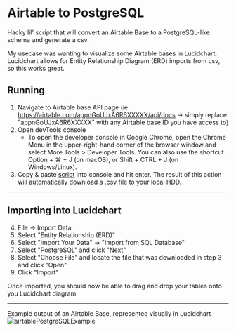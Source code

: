 # Airtable to PostgreSQL

Hacky lil' script that will convert an Airtable Base to a PostgreSQL-like schema and generate a csv. 

My usecase was wanting to visualize some Airtable bases in Lucidchart. Lucidchart allows for Entity Relationship Diagram (ERD) imports from csv, so this works great.


## Running

1. Navigate to Airtable base API page (ie: https://airtable.com/appnGoUJxA6R6XXXXX/api/docs -> simply replace "appnGoUJxA6R6XXXXX" with any Airtable base ID you have access to)
2. Open devTools console
    - To open the developer console in Google Chrome, open the Chrome Menu in the upper-right-hand corner of the browser window and select More Tools > Developer Tools. You can also use the shortcut Option + ⌘ + J (on macOS), or Shift + CTRL + J (on Windows/Linux).
3. Copy & paste [script](https://github.com/matrayu/airtableToPostgresql/blob/master/convertAirtableToPostgresqlSchema.js "script") into console and hit enter. The result of this action will automatically download a .csv file to your local HDD.
<hr>

## Importing into Lucidchart
4. File -> Import Data
5. Select "Entity Relationship (ERD)"
6. Select "Import Your Data" -> "Import from SQL Database"
7. Select "PostgreSQL" and click "Next"
8. Select "Choose File" and locate the file that was downloaded in step 3 and click "Open"
9. Click "Import"

Once imported, you should now be able to drag and drop your tables onto you Lucidchart diagram

<hr>

Example output of an Airtable Base, represented visually in Lucidchart
![airtablePostgreSQLExample](https://user-images.githubusercontent.com/45020760/117190096-d6c58a00-ad93-11eb-831c-fb0215324395.jpg)

